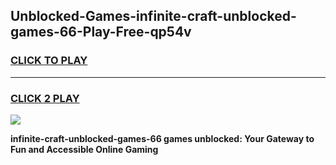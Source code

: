 
## Unblocked-Games-infinite-craft-unblocked-games-66-Play-Free-qp54v
<h3>
<a href="https://premium76.site?title=infinite-craft-unblocked-games-66&ref=23A">CLICK TO PLAY</a></h3>
<hr>

<h3>
<a href="https://premium76.site?title=infinite-craft-unblocked-games-66&ref=23A">CLICK 2 PLAY</a>
  
</h3>

<a href="https://premium76.site?title=infinite-craft-unblocked-games-66&ref=23A"><img src="https://clearcache.store/games.png"></a>


**infinite-craft-unblocked-games-66 games unblocked: Your Gateway to Fun and Accessible Online Gaming**
